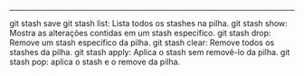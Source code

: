 ***
git stash save <mensagem>
git stash list: Lista todos os stashes na pilha.
git stash show: Mostra as alterações contidas em um stash específico.
git stash drop: Remove um stash específico da pilha.
git stash clear: Remove todos os stashes da pilha.
git stash apply: Aplica o stash sem removê-lo da pilha.
git stash pop: aplica o stash e o remove da pilha.

